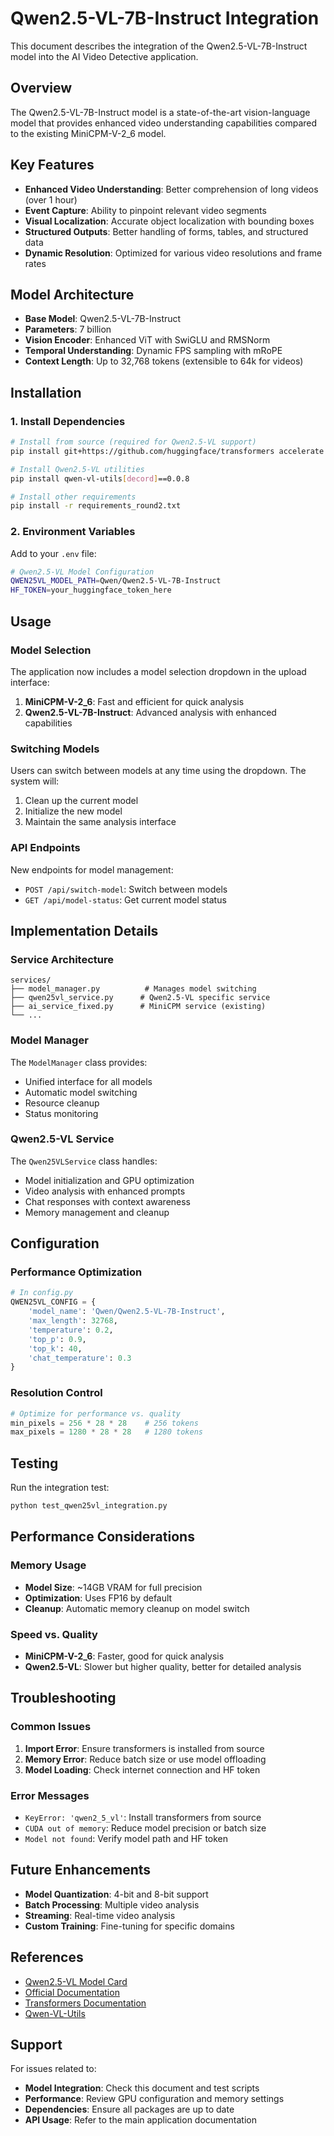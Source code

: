 # Qwen2.5-VL-7B-Instruct Integration

This document describes the integration of the Qwen2.5-VL-7B-Instruct model into the AI Video Detective application.

## Overview

The Qwen2.5-VL-7B-Instruct model is a state-of-the-art vision-language model that provides enhanced video understanding capabilities compared to the existing MiniCPM-V-2_6 model.

## Key Features

- **Enhanced Video Understanding**: Better comprehension of long videos (over 1 hour)
- **Event Capture**: Ability to pinpoint relevant video segments
- **Visual Localization**: Accurate object localization with bounding boxes
- **Structured Outputs**: Better handling of forms, tables, and structured data
- **Dynamic Resolution**: Optimized for various video resolutions and frame rates

## Model Architecture

- **Base Model**: Qwen2.5-VL-7B-Instruct
- **Parameters**: 7 billion
- **Vision Encoder**: Enhanced ViT with SwiGLU and RMSNorm
- **Temporal Understanding**: Dynamic FPS sampling with mRoPE
- **Context Length**: Up to 32,768 tokens (extensible to 64k for videos)

## Installation

### 1. Install Dependencies

```bash
# Install from source (required for Qwen2.5-VL support)
pip install git+https://github.com/huggingface/transformers accelerate

# Install Qwen2.5-VL utilities
pip install qwen-vl-utils[decord]==0.0.8

# Install other requirements
pip install -r requirements_round2.txt
```

### 2. Environment Variables

Add to your `.env` file:

```bash
# Qwen2.5-VL Model Configuration
QWEN25VL_MODEL_PATH=Qwen/Qwen2.5-VL-7B-Instruct
HF_TOKEN=your_huggingface_token_here
```

## Usage

### Model Selection

The application now includes a model selection dropdown in the upload interface:

1. **MiniCPM-V-2_6**: Fast and efficient for quick analysis
2. **Qwen2.5-VL-7B-Instruct**: Advanced analysis with enhanced capabilities

### Switching Models

Users can switch between models at any time using the dropdown. The system will:

1. Clean up the current model
2. Initialize the new model
3. Maintain the same analysis interface

### API Endpoints

New endpoints for model management:

- `POST /api/switch-model`: Switch between models
- `GET /api/model-status`: Get current model status

## Implementation Details

### Service Architecture

```
services/
├── model_manager.py          # Manages model switching
├── qwen25vl_service.py      # Qwen2.5-VL specific service
├── ai_service_fixed.py      # MiniCPM service (existing)
└── ...
```

### Model Manager

The `ModelManager` class provides:

- Unified interface for all models
- Automatic model switching
- Resource cleanup
- Status monitoring

### Qwen2.5-VL Service

The `Qwen25VLService` class handles:

- Model initialization and GPU optimization
- Video analysis with enhanced prompts
- Chat responses with context awareness
- Memory management and cleanup

## Configuration

### Performance Optimization

```python
# In config.py
QWEN25VL_CONFIG = {
    'model_name': 'Qwen/Qwen2.5-VL-7B-Instruct',
    'max_length': 32768,
    'temperature': 0.2,
    'top_p': 0.9,
    'top_k': 40,
    'chat_temperature': 0.3
}
```

### Resolution Control

```python
# Optimize for performance vs. quality
min_pixels = 256 * 28 * 28    # 256 tokens
max_pixels = 1280 * 28 * 28   # 1280 tokens
```

## Testing

Run the integration test:

```bash
python test_qwen25vl_integration.py
```

## Performance Considerations

### Memory Usage

- **Model Size**: ~14GB VRAM for full precision
- **Optimization**: Uses FP16 by default
- **Cleanup**: Automatic memory cleanup on model switch

### Speed vs. Quality

- **MiniCPM-V-2_6**: Faster, good for quick analysis
- **Qwen2.5-VL**: Slower but higher quality, better for detailed analysis

## Troubleshooting

### Common Issues

1. **Import Error**: Ensure transformers is installed from source
2. **Memory Error**: Reduce batch size or use model offloading
3. **Model Loading**: Check internet connection and HF token

### Error Messages

- `KeyError: 'qwen2_5_vl'`: Install transformers from source
- `CUDA out of memory`: Reduce model precision or batch size
- `Model not found`: Verify model path and HF token

## Future Enhancements

- **Model Quantization**: 4-bit and 8-bit support
- **Batch Processing**: Multiple video analysis
- **Streaming**: Real-time video analysis
- **Custom Training**: Fine-tuning for specific domains

## References

- [Qwen2.5-VL Model Card](https://huggingface.co/Qwen/Qwen2.5-VL-7B-Instruct)
- [Official Documentation](https://qwenlm.github.io/blog/qwen2.5-vl/)
- [Transformers Documentation](https://huggingface.co/docs/transformers/)
- [Qwen-VL-Utils](https://github.com/QwenLM/qwen-vl-utils)

## Support

For issues related to:

- **Model Integration**: Check this document and test scripts
- **Performance**: Review GPU configuration and memory settings
- **Dependencies**: Ensure all packages are up to date
- **API Usage**: Refer to the main application documentation 
